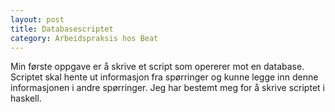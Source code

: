 ```yaml
---
layout: post
title: Databasescriptet 
category: Arbeidspraksis hos Beat
---
```


Min første oppgave er å skrive et script som opererer mot en
database. Scriptet skal hente ut informasjon fra spørringer
og kunne legge inn denne informasjonen i andre spørringer.
Jeg har bestemt meg for å skrive scriptet i haskell.
